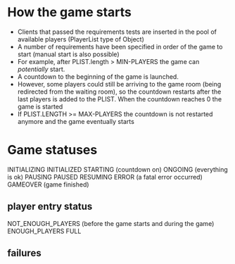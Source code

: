 # How the game starts

- Clients that passed the requirements tests are inserted in the pool of available players (PlayerList type of Object)
- A number of requirements have been specified in order of the game to start (manual start is also possible)
- For example, after PLIST.length > MIN-PLAYERS the game can *potentially* start. 
- A countdown to the beginning of the game is launched.
- However, some players could still be arriving to the game room (being redirected from the waiting room), so the countdown
    restarts after the last players is added to the PLIST. When the countdown reaches 0 the game is started
- If PLIST.LENGTH >= MAX-PLAYERS the countdown is not restarted anymore and the game eventually starts


# Game statuses

INITIALIZING
INITIALIZED
STARTING (countdown on)
ONGOING (everything is ok)
PAUSING
PAUSED
RESUMING
ERROR (a fatal error occurred)
GAMEOVER (game finished)


## player entry status

NOT_ENOUGH_PLAYERS (before the game starts and during the game)
ENOUGH_PLAYERS
FULL
 
## failures